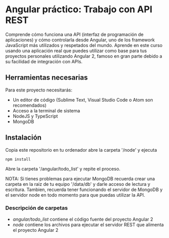 # Angular práctico: Trabajo con API REST

Comprende cómo funciona una API (interfaz de programación de aplicaciones) y cómo controlarla desde Angular, uno de los framework JavaScript más utilizados y respetados del mundo. Aprende en este curso usando una aplicación real que puedes utilizar como base para tus proyectos personales utilizando Angular 2, famoso en gran parte debido a su facilidad de integración con APIs.

## Herramientas necesarias

Para este proyecto necesitarás:
- Un editor de código (Sublime Text, Visual Studio Code o Atom son recomendados)
- Acceso a la terminal de sistema
- NodeJS y TypeScript
- MongoDB

## Instalación
Copia este repositorio en tu ordenador abre  la carpeta '/node' y ejecuta

```npm install```

Abre la carpeta  '/angular/todo_list' y repite el proceso.

NOTA:
Si tienes problemas para ejecutar MongoDB recuerda crear una carpeta en la raiz de tu equipo '/data/db' y darle acceso de lectura y escritura.
Tambien, recuerda tener funcionando el servidor de MongoDB y el servidor node en todo momento para que puedas utilizar la API.



### Descripción de carpetas
- *angular/todo_list* contiene el código fuente del proyecto Angular 2
- *node* contiene los archivos para ejecutar el servidor REST que alimenta el proyecto Angular 2

